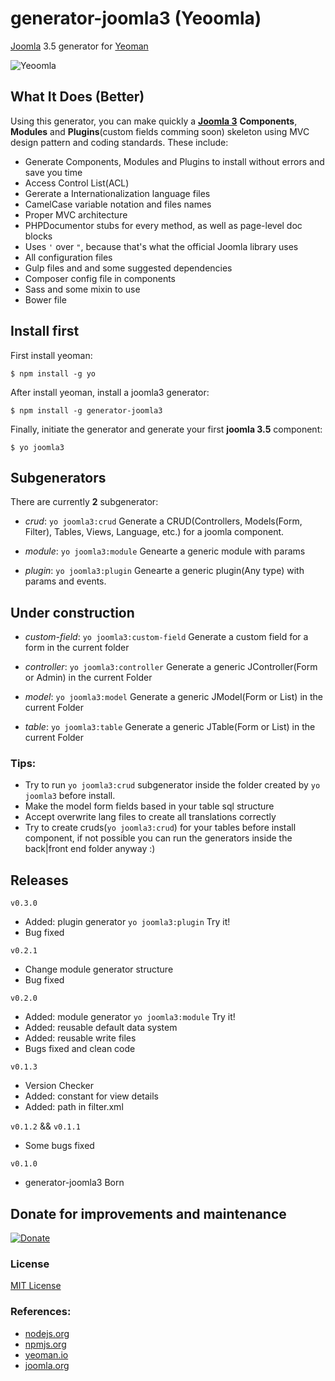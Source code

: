 # generator-joomla3 (Yeoomla)
[Joomla](http://joomla.org/) 3.5 generator for [Yeoman](http://yeoman.io/)

![Yeoomla](http://i.imgur.com/0z4xLYp.png?1 "Yeoomla")

## What It Does (Better)
Using this generator, you can make quickly a **[Joomla 3](http://joomla.org)** **Components**, **Modules** and **Plugins**(custom fields comming soon) skeleton using MVC design pattern and coding standards. These include:


* Generate Components, Modules and Plugins to install without errors and save you time
* Access Control List(ACL)
* Gererate a Internationalization language files
* CamelCase variable notation and files names
* Proper MVC architecture
* PHPDocumentor stubs for every method, as well as page-level doc blocks
* Uses ``'`` over ``"``, because that's what the official Joomla library uses
* All configuration files
* Gulp files and and some suggested dependencies
* Composer config file in components
* Sass and some mixin to use
* Bower file

## Install first
First install yeoman:
```
$ npm install -g yo
```

After install yeoman, install a joomla3 generator:

```
$ npm install -g generator-joomla3
```

Finally, initiate the generator and generate your first **joomla 3.5** component:

```
$ yo joomla3
```

## Subgenerators
There are currently **2** subgenerator:

- *crud*: ``yo joomla3:crud`` Generate a CRUD(Controllers, Models(Form, Filter), Tables, Views, Language, etc.) for a joomla component.

- *module*: ``yo joomla3:module`` Genearte a generic module with params

- *plugin*: ``yo joomla3:plugin`` Genearte a generic plugin(Any type) with params and events.

## Under construction
- *custom-field*: ``yo joomla3:custom-field`` Generate a custom field for a form in the current folder

- *controller*: ``yo joomla3:controller`` Generate a generic JController(Form or Admin) in the current Folder

- *model*: ``yo joomla3:model`` Generate a generic JModel(Form or List) in the current Folder

- *table*: ``yo joomla3:table`` Generate a generic JTable(Form or List) in the current Folder


### Tips:
  - Try to run ``yo joomla3:crud`` subgenerator inside the folder created by ``yo joomla3`` before install.
  - Make the model form fields based in your table sql structure
  - Accept overwrite lang files to create all translations correctly
  - Try to create cruds(``yo joomla3:crud``) for your tables before install component, if not possible you can run the generators inside the back|front end folder anyway :)

## Releases
``v0.3.0``
- Added: plugin generator ``yo joomla3:plugin`` Try it!
- Bug fixed

``v0.2.1``
- Change module generator structure
- Bug fixed

``v0.2.0``
- Added: module generator ``yo joomla3:module`` Try it!
- Added: reusable default data system
- Added: reusable write files
- Bugs fixed and clean code

``v0.1.3``
- Version Checker
- Added: constant for view details
- Added: path in filter.xml

``v0.1.2`` && ``v0.1.1``
- Some bugs fixed

``v0.1.0``
- generator-joomla3 Born

## Donate for improvements and maintenance
[![Donate](https://www.paypalobjects.com/en_US/i/btn/btn_donateCC_LG.gif)](https://www.paypal.com/cgi-bin/webscr?cmd=_donations&business=VYEPJKUE4469A&lc=US&item_name=generator%2djoomla3&currency_code=USD&bn=PP%2dDonationsBF%3abtn_donateCC_LG%2egif%3aNonHosted)

### License
[MIT License](http://en.wikipedia.org/wiki/MIT_License)

### References:
- [nodejs.org](https://nodejs.org)
- [npmjs.org](https://www.npmjs.com/)
- [yeoman.io](http://yeoman.io/)
- [joomla.org](https://www.joomla.org/)
